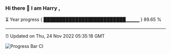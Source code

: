 ### Hi there 👋 I am Harry , 

⏳ Year progress { ██████████████████████████▁▁▁▁ } 89.65 %

---

⏰ Updated on Thu, 24 Nov 2022 05:35:18 GMT

![Progress Bar CI](https://github.com/duykhang68/duykhang68/workflows/Progress%20Bar%20CI/badge.svg)

